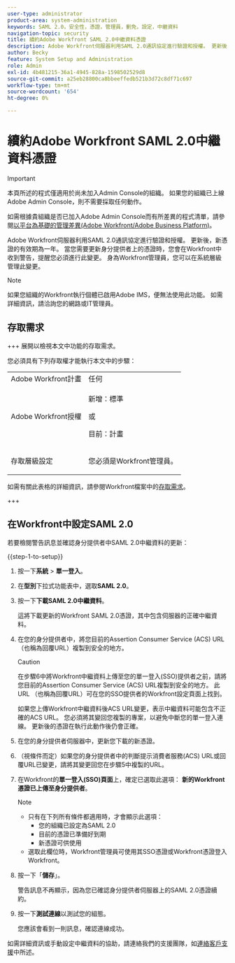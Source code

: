 ```yaml
---
user-type: administrator
product-area: system-administration
keywords: SAML 2.0，安全性，憑證，管理員，劐免，設定，中繼資料
navigation-topic: security
title: 續約Adobe Workfront SAML 2.0中繼資料憑證
description: Adobe Workfront伺服器利用SAML 2.0通訊協定進行驗證和授權。 更新後，新憑證的有效期為一年。 當您需要更新身分提供者上的憑證時，您會在Workfront中收到警告，提醒您必須進行此變更。 身為Workfront管理員，您可以在系統層級管理此變更。
author: Becky
feature: System Setup and Administration
role: Admin
exl-id: 4b481215-36a1-4945-828a-1598502529d8
source-git-commit: a25eb28800ca8bbeeffedb521b3d72c8df71c697
workflow-type: tm+mt
source-wordcount: '654'
ht-degree: 0%

---
```


# 續約Adobe Workfront SAML 2.0中繼資料憑證

>[!IMPORTANT]
>
>本頁所述的程式僅適用於尚未加入Admin Console的組織。 如果您的組織已上線Adobe Admin Console，則不需要採取任何動作。
>
>如需根據貴組織是否已加入Adobe Admin Console而有所差異的程式清單，請參閱[以平台為基礎的管理差異(Adobe Workfront/Adobe Business Platform)](../../../administration-and-setup/get-started-wf-administration/actions-in-admin-console.md)。

Adobe Workfront伺服器利用SAML 2.0通訊協定進行驗證和授權。 更新後，新憑證的有效期為一年。 當您需要更新身分提供者上的憑證時，您會在Workfront中收到警告，提醒您必須進行此變更。 身為Workfront管理員，您可以在系統層級管理此變更。

<!--Use this Important note box in the last few weeks before each update.

You must take action to update the metadata in your identity provider with the information from the renewed certificate before the specified date. Mismatched certificates can keep your users from logging in to Workfront after November 22, 2022.
 
-->

>[!NOTE]
>
>如果您組織的Workfront執行個體已啟用Adobe IMS，便無法使用此功能。 如需詳細資訊，請洽詢您的網路或IT管理員。

## 存取需求

+++ 展開以檢視本文中功能的存取需求。

您必須具有下列存取權才能執行本文中的步驟：

<table style="table-layout:auto"> 
 <col> 
 <col> 
 <tbody> 
  <tr> 
   <td role="rowheader">Adobe Workfront計畫</td> 
   <td>任何</td> 
  </tr> 
 <tr> 
  <td role="rowheader">Adobe Workfront授權</td> 
  <td> <p>新增：標準 </p>
 <p>或</p> 
<p>目前：計畫 </p> 
</td> 
 </tr>   
 <tr> 
   <td role="rowheader">存取層級設定</td> 
   <td> <p>您必須是Workfront管理員。</p> </td> 
  </tr> 
 </tbody> 
</table>

如需有關此表格的詳細資訊，請參閱Workfront檔案中的[存取需求](/help/quicksilver/administration-and-setup/add-users/access-levels-and-object-permissions/access-level-requirements-in-documentation.md)。

+++

## 在Workfront中設定SAML 2.0

若要檢閱警告訊息並確認身分提供者中SAML 2.0中繼資料的更新：

{{step-1-to-setup}}

1. 按一下&#x200B;**系統** > **單一登入**。

1. 在&#x200B;**型別**&#x200B;下拉式功能表中，選取&#x200B;**SAML 2.0**。

1. 按一下&#x200B;**下載SAML 2.0中繼資料**。

   這將下載更新的Workfront SAML 2.0憑證，其中包含伺服器的正確中繼資料。

1. 在您的身分提供者中，將您目前的Assertion Consumer Service (ACS) URL （也稱為回覆URL）複製到安全的地方。

   >[!CAUTION]
   >
   >在步驟6中將Workfront中繼資料上傳至您的單一登入(SSO)提供者之前，請將您目前的Assertion Consumer Service (ACS) URL複製到安全的地方。 此URL （也稱為回覆URL）可在您的SSO提供者的Workfront設定頁面上找到。
   >
   >
   >如果您上傳Workfront中繼資料後ACS URL變更，表示中繼資料可能包含不正確的ACS URL。 您必須將其變回您複製的專案，以避免中斷您的單一登入連線。 更新後的憑證在執行此動作後仍會正確。

1. 在您的身分提供者伺服器中，更新您下載的新憑證。
1. （視條件而定）如果您的身分提供者中的判斷提示消費者服務(ACS) URL或回覆URL已變更，請將其變更回您在步驟5中複製的URL。
1. 在Workfront的&#x200B;**單一登入(SSO)頁面**&#x200B;上，確定已選取此選項： **新的Workfront憑證已上傳至身分提供者**。

   >[!NOTE]
   >
   >* 只有在下列所有條件都適用時，才會顯示此選項：
   >   * 您的組織已設定為SAML 2.0
   >   * 目前的憑證已準備好到期
   >   * 新憑證可供使用
   >* 選取此欄位時，Workfront管理員可使用其SSO憑證或Workfront憑證登入Workfront。

1. 按一下「**儲存**」。

   警告訊息不再顯示，因為您已確認身分提供者伺服器上的SAML 2.0憑證續約。

1. 按一下&#x200B;**測試連線**&#x200B;以測試您的組態。

   您應該會看到一則訊息，確認連線成功。

如需詳細資訊或手動設定中繼資料的協助，請連絡我們的支援團隊，如[連絡客戶支援](../../../workfront-basics/tips-tricks-and-troubleshooting/contact-customer-support.md)中所述。
